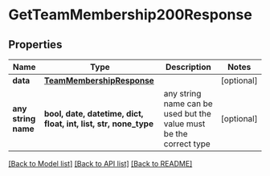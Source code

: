 # GetTeamMembership200Response


## Properties
Name | Type | Description | Notes
------------ | ------------- | ------------- | -------------
**data** | [**TeamMembershipResponse**](TeamMembershipResponse.md) |  | [optional] 
**any string name** | **bool, date, datetime, dict, float, int, list, str, none_type** | any string name can be used but the value must be the correct type | [optional]

[[Back to Model list]](../README.md#documentation-for-models) [[Back to API list]](../README.md#documentation-for-api-endpoints) [[Back to README]](../README.md)


